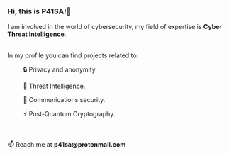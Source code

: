 <h3>Hi, this is P41SA!👋</h3>
<p>I am involved in the world of cybersecurity, my field of expertise is <b>Cyber Threat Intelligence</b>.</p>
<br>
In my profile you can find projects related to:
<p> &nbsp;&nbsp;&nbsp;&nbsp;&nbsp;&nbsp;&nbsp;&nbsp; &#128274 Privacy and anonymity. </p>
<p> &nbsp;&nbsp;&nbsp;&nbsp;&nbsp;&nbsp;&nbsp;&nbsp; &#128270 Threat Intelligence.</p>
<p> &nbsp;&nbsp;&nbsp;&nbsp;&nbsp;&nbsp;&nbsp;&nbsp; &#128172 Communications security.</p>
<p> &nbsp;&nbsp;&nbsp;&nbsp;&nbsp;&nbsp;&nbsp;&nbsp; &#9889 Post-Quantum Cryptography. </p>
<br>
<p>&#128235 Reach me at <b>p41sa@protonmail.com</b></p></p>

